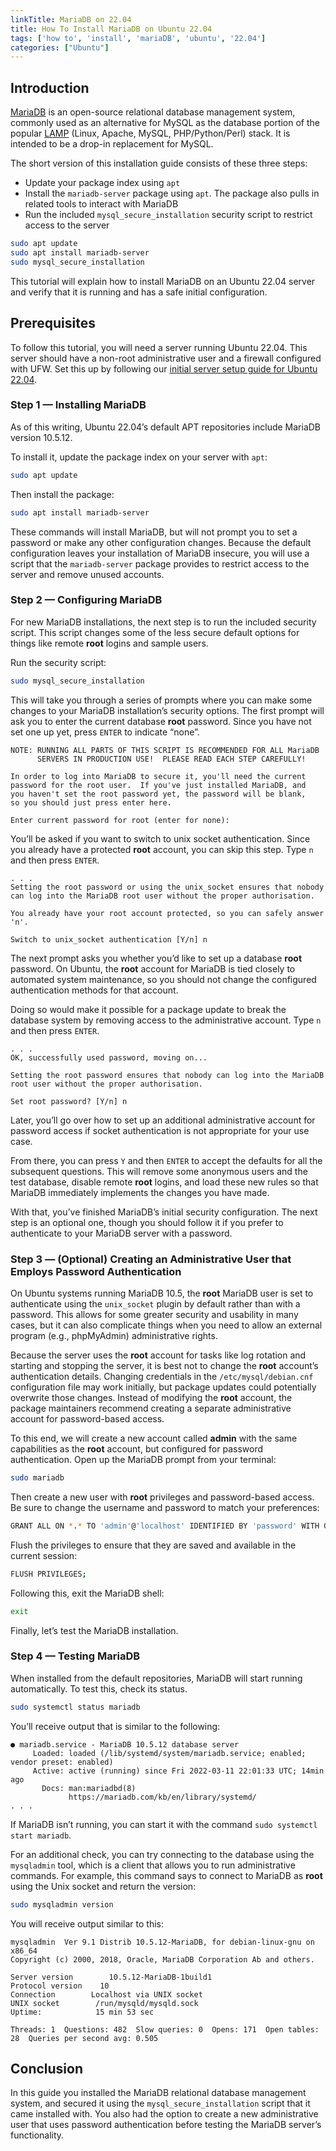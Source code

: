 ```yaml
---
linkTitle: MariaDB on 22.04
title: How To Install MariaDB on Ubuntu 22.04
tags: ['how to', 'install', 'mariaDB', 'ubuntu', '22.04']
categories: ["Ubuntu"]
---
```


## Introduction
[MariaDB](https://mariadb.org/) is an open-source relational database management system, commonly used as an alternative for MySQL as the database portion of the popular [LAMP](https://www.digitalocean.com/community/tutorials/how-to-install-linux-apache-mysql-php-lamp-stack-on-ubuntu-22-04) (Linux, Apache, MySQL, PHP/Python/Perl) stack. It is intended to be a drop-in replacement for MySQL.

The short version of this installation guide consists of these three steps:
*	Update your package index using `apt`
*	Install the `mariadb-server` package using `apt`. The package also pulls in related tools to interact with MariaDB
*	Run the included `mysql_secure_installation` security script to restrict access to the server
```bash
sudo apt update
sudo apt install mariadb-server
sudo mysql_secure_installation
```
This tutorial will explain how to install MariaDB on an Ubuntu 22.04 server and verify that it is running and has a safe initial configuration.

## Prerequisites
To follow this tutorial, you will need a server running Ubuntu 22.04. This server should have a non-root administrative user and a firewall configured with UFW. Set this up by following our [initial server setup guide for Ubuntu 22.04](https://www.digitalocean.com/community/tutorials/initial-server-setup-with-ubuntu-22-04).
### Step 1 — Installing MariaDB
As of this writing, Ubuntu 22.04’s default APT repositories include MariaDB version 10.5.12.

To install it, update the package index on your server with `apt`:
```bash
sudo apt update
```
Then install the package:
```bash
sudo apt install mariadb-server
```
These commands will install MariaDB, but will not prompt you to set a password or make any other configuration changes. Because the default configuration leaves your installation of MariaDB insecure, you will use a script that the `mariadb-server` package provides to restrict access to the server and remove unused accounts.

### Step 2 — Configuring MariaDB
For new MariaDB installations, the next step is to run the included security script. This script changes some of the less secure default options for things like remote **root** logins and sample users.

Run the security script:
```bash
sudo mysql_secure_installation
```
This will take you through a series of prompts where you can make some changes to your MariaDB installation’s security options. The first prompt will ask you to enter the current database **root** password. Since you have not set one up yet, press `ENTER` to indicate “none”.
```
NOTE: RUNNING ALL PARTS OF THIS SCRIPT IS RECOMMENDED FOR ALL MariaDB
      SERVERS IN PRODUCTION USE!  PLEASE READ EACH STEP CAREFULLY!

In order to log into MariaDB to secure it, you'll need the current
password for the root user.  If you've just installed MariaDB, and
you haven't set the root password yet, the password will be blank,
so you should just press enter here.

Enter current password for root (enter for none):
```
You’ll be asked if you want to switch to unix socket authentication. Since you already have a protected **root** account, you can skip this step. Type `n` and then press `ENTER`.
```
. . .
Setting the root password or using the unix_socket ensures that nobody
can log into the MariaDB root user without the proper authorisation.

You already have your root account protected, so you can safely answer 'n'.

Switch to unix_socket authentication [Y/n] n
```
The next prompt asks you whether you’d like to set up a database **root** password. On Ubuntu, the **root** account for MariaDB is tied closely to automated system maintenance, so you should not change the configured authentication methods for that account.

Doing so would make it possible for a package update to break the database system by removing access to the administrative account. Type `n` and then press `ENTER`.
```
. . .
OK, successfully used password, moving on...

Setting the root password ensures that nobody can log into the MariaDB
root user without the proper authorisation.

Set root password? [Y/n] n
```
Later, you’ll go over how to set up an additional administrative account for password access if socket authentication is not appropriate for your use case.

From there, you can press `Y` and then `ENTER` to accept the defaults for all the subsequent questions. This will remove some anonymous users and the test database, disable remote **root** logins, and load these new rules so that MariaDB immediately implements the changes you have made.

With that, you’ve finished MariaDB’s initial security configuration. The next step is an optional one, though you should follow it if you prefer to authenticate to your MariaDB server with a password.

### Step 3 — (Optional) Creating an Administrative User that Employs Password Authentication
On Ubuntu systems running MariaDB 10.5, the **root** MariaDB user is set to authenticate using the `unix_socket` plugin by default rather than with a password. This allows for some greater security and usability in many cases, but it can also complicate things when you need to allow an external program (e.g., phpMyAdmin) administrative rights.

Because the server uses the **root** account for tasks like log rotation and starting and stopping the server, it is best not to change the **root** account’s authentication details. Changing credentials in the `/etc/mysql/debian.cnf` configuration file may work initially, but package updates could potentially overwrite those changes. Instead of modifying the **root** account, the package maintainers recommend creating a separate administrative account for password-based access.

To this end, we will create a new account called **admin** with the same capabilities as the **root** account, but configured for password authentication. Open up the MariaDB prompt from your terminal:
```bash
sudo mariadb
```
Then create a new user with **root** privileges and password-based access. Be sure to change the username and password to match your preferences:
```bash
GRANT ALL ON *.* TO 'admin'@'localhost' IDENTIFIED BY 'password' WITH GRANT OPTION;
```
Flush the privileges to ensure that they are saved and available in the current session:
```bash
FLUSH PRIVILEGES;
```
Following this, exit the MariaDB shell:
```bash
exit
```
Finally, let’s test the MariaDB installation.

### Step 4 — Testing MariaDB
When installed from the default repositories, MariaDB will start running automatically. To test this, check its status.
```bash
sudo systemctl status mariadb
```
You’ll receive output that is similar to the following:
```
● mariadb.service - MariaDB 10.5.12 database server
     Loaded: loaded (/lib/systemd/system/mariadb.service; enabled; vendor preset: enabled)
     Active: active (running) since Fri 2022-03-11 22:01:33 UTC; 14min ago
       Docs: man:mariadbd(8)
             https://mariadb.com/kb/en/library/systemd/
. . .
```
If MariaDB isn’t running, you can start it with the command `sudo systemctl start mariadb`.

For an additional check, you can try connecting to the database using the `mysqladmin` tool, which is a client that allows you to run administrative commands. For example, this command says to connect to MariaDB as **root** using the Unix socket and return the version:
```bash
sudo mysqladmin version
```
You will receive output similar to this:
```
mysqladmin  Ver 9.1 Distrib 10.5.12-MariaDB, for debian-linux-gnu on x86_64
Copyright (c) 2000, 2018, Oracle, MariaDB Corporation Ab and others.

Server version        10.5.12-MariaDB-1build1
Protocol version    10
Connection        Localhost via UNIX socket
UNIX socket        /run/mysqld/mysqld.sock
Uptime:            15 min 53 sec

Threads: 1  Questions: 482  Slow queries: 0  Opens: 171  Open tables: 28  Queries per second avg: 0.505
```

## Conclusion
In this guide you installed the MariaDB relational database management system, and secured it using the `mysql_secure_installation` script that it came installed with. You also had the option to create a new administrative user that uses password authentication before testing the MariaDB server’s functionality.